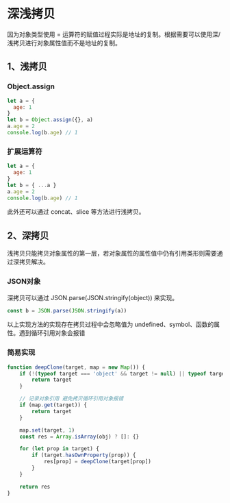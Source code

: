 # 深浅拷贝
因为对象类型使用 = 运算符的赋值过程实际是地址的复制。根据需要可以使用深/浅拷贝进行对象属性值而不是地址的复制。

## 1、浅拷贝
### Object.assign

```javascript
let a = {
  age: 1
}
let b = Object.assign({}, a)
a.age = 2
console.log(b.age) // 1
```
### 扩展运算符

```javascript
let a = {
  age: 1
}
let b = { ...a }
a.age = 2
console.log(b.age) // 1
```

此外还可以通过 concat、slice 等方法进行浅拷贝。

## 2、深拷贝
浅拷贝只能拷贝对象属性的第一层，若对象属性的属性值中仍有引用类形则需要通过深拷贝解决。

### JSON对象
深拷贝可以通过 JSON.parse(JSON.stringify(object)) 来实现。

```javascript
const b = JSON.parse(JSON.stringify(a))
```

以上实现方法的实现存在拷贝过程中会忽略值为 undefined、symbol、函数的属性。遇到循环引用对象会报错

### 简易实现

```javascript
function deepClone(target, map = new Map()) {
	if (!(typeof target === 'object' && target != null) || typeof target !== 'function') {
		return target
	}

	// 记录对象引用 避免拷贝循环引用对象报错
	if (map.get(target)) {
		return target
	}

	map.set(target, 1)
	const res = Array.isArray(obj) ? []: {}

	for (let prop in target) {
		if (target.hasOwnProperty(prop)) {
			res[prop] = deepClone(target[prop])
		}
	}

	return res
}
```

###